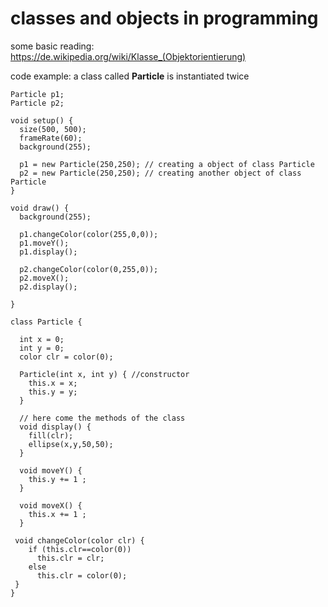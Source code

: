 # classes and objects in programming

some basic reading: https://de.wikipedia.org/wiki/Klasse_(Objektorientierung)

code example: a class called **Particle** is instantiated twice

~~~~processing
Particle p1;
Particle p2;

void setup() {
  size(500, 500);
  frameRate(60);
  background(255);
  
  p1 = new Particle(250,250); // creating a object of class Particle
  p2 = new Particle(250,250); // creating another object of class Particle
} 

void draw() { 
  background(255);
  
  p1.changeColor(color(255,0,0));
  p1.moveY();
  p1.display();
  
  p2.changeColor(color(0,255,0));
  p2.moveX();
  p2.display();
  
}

class Particle {

  int x = 0;
  int y = 0;
  color clr = color(0);
  
  Particle(int x, int y) { //constructor
    this.x = x;
    this.y = y;
  }
  
  // here come the methods of the class
  void display() {
    fill(clr);
    ellipse(x,y,50,50);
  }
  
  void moveY() {
    this.y += 1 ;
  }
  
  void moveX() {
    this.x += 1 ;
  }

 void changeColor(color clr) {
    if (this.clr==color(0))
      this.clr = clr;
    else
      this.clr = color(0);
 }
}

~~~~

